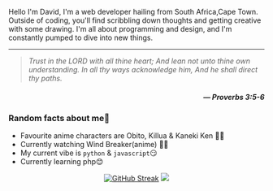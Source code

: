 <!--<img src="https://github.com/David-code-hub/David-code-hub/assets/55393687/3150bebf-d15f-493b-9492-d1712e11d46b" width="100%"/>-->

Hello I'm David, I'm a web developer hailing from South Africa,Cape Town. Outside of coding, you'll find scribbling down thoughts and getting creative with some drawing. I'm all about programming and design, and I'm constantly pumped to dive into new things.

---

> _Trust in the LORD with all thine heart; And lean not unto thine own understanding. In all thy ways acknowledge him, And he shall direct thy paths._
> 
<h5 align="right"><i>― Proverbs 3:5-6</i></h5>



### Random facts about me🤔

- Favourite anime characters are Obito, Killua & Kaneki Ken 😮‍💨
- Currently watching Wind Breaker(anime) 👌🏽
- My current vibe is `python` & `javascript`😏
- Currently learning php😊

<p align="center">
    <a href="https://git.io/streak-stats"><img src="https://streak-stats.demolab.com?user=David-code-hub&border_radius=20&card_width=450&type=png&hide_border=true" alt="GitHub Streak" /></a>
    <a href=""><img src="https://github-readme-stats.vercel.app/api/top-langs/?username=David-code-hub&layout=compact"></a>
</p>

